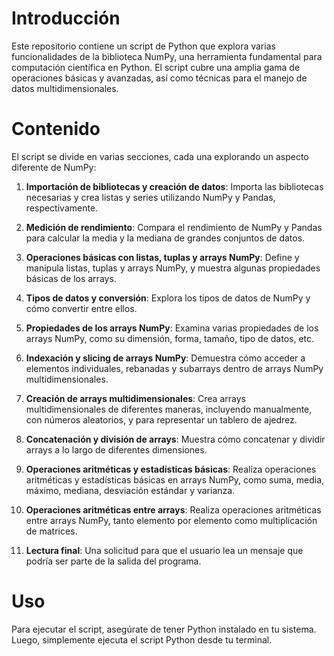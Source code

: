 # Introducción

Este repositorio contiene un script de Python que explora varias funcionalidades de la biblioteca NumPy, una herramienta fundamental para computación científica en Python. El script cubre una amplia gama de operaciones básicas y avanzadas, así como técnicas para el manejo de datos multidimensionales.

# Contenido

El script se divide en varias secciones, cada una explorando un aspecto diferente de NumPy:

1. **Importación de bibliotecas y creación de datos**: Importa las bibliotecas necesarias y crea listas y series utilizando NumPy y Pandas, respectivamente.

2. **Medición de rendimiento**: Compara el rendimiento de NumPy y Pandas para calcular la media y la mediana de grandes conjuntos de datos.

3. **Operaciones básicas con listas, tuplas y arrays NumPy**: Define y manipula listas, tuplas y arrays NumPy, y muestra algunas propiedades básicas de los arrays.

4. **Tipos de datos y conversión**: Explora los tipos de datos de NumPy y cómo convertir entre ellos.

5. **Propiedades de los arrays NumPy**: Examina varias propiedades de los arrays NumPy, como su dimensión, forma, tamaño, tipo de datos, etc.

6. **Indexación y slicing de arrays NumPy**: Demuestra cómo acceder a elementos individuales, rebanadas y subarrays dentro de arrays NumPy multidimensionales.

7. **Creación de arrays multidimensionales**: Crea arrays multidimensionales de diferentes maneras, incluyendo manualmente, con números aleatorios, y para representar un tablero de ajedrez.

8. **Concatenación y división de arrays**: Muestra cómo concatenar y dividir arrays a lo largo de diferentes dimensiones.

9. **Operaciones aritméticas y estadísticas básicas**: Realiza operaciones aritméticas y estadísticas básicas en arrays NumPy, como suma, media, máximo, mediana, desviación estándar y varianza.

10. **Operaciones aritméticas entre arrays**: Realiza operaciones aritméticas entre arrays NumPy, tanto elemento por elemento como multiplicación de matrices.

11. **Lectura final**: Una solicitud para que el usuario lea un mensaje que podría ser parte de la salida del programa.

# Uso

Para ejecutar el script, asegúrate de tener Python instalado en tu sistema. Luego, simplemente ejecuta el script Python desde tu terminal.

